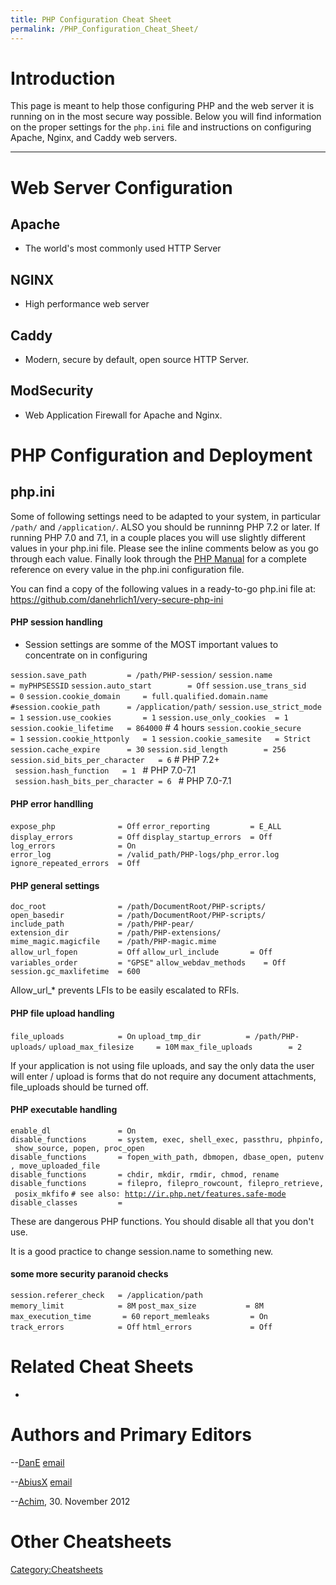 ```yaml
---
title: PHP Configuration Cheat Sheet
permalink: /PHP_Configuration_Cheat_Sheet/
---
```


Introduction
============

This page is meant to help those configuring PHP and the web server it is running on in the most secure way possible. Below you will find information on the proper settings for the `php.ini` file and instructions on configuring Apache, Nginx, and Caddy web servers.


------------------------------------------------------------------------

Web Server Configuration
========================

Apache
------
- The world's most commonly used HTTP Server

NGINX
------
- High performance web server

Caddy
------
- Modern, secure by default, open source HTTP Server.

ModSecurity
------
- Web Application Firewall for Apache and Nginx.

PHP Configuration and Deployment
================================


php.ini
-------

Some of following settings need to be adapted to your system, in particular `/path/` and `/application/`. ALSO you should be runninng PHP 7.2 or later. If running PHP 7.0 and 7.1, in a couple places you will use slightly different values in your php.ini file. Please see the inline comments below as you go through each value. Finally look through the [PHP Manual](http://www.php.net/manual/ini.core.php) for a complete reference on every value in the php.ini configuration file.

You can find a copy of the following values in a ready-to-go php.ini file at: https://github.com/danehrlich1/very-secure-php-ini

#### PHP session handling
- Session settings are somme of the MOST important values to concentrate on in configuring

 ` session.save_path         = /path/PHP-session/ `
 ` session.name              = myPHPSESSID `
 ` session.auto_start        = Off `
 ` session.use_trans_sid     = 0 `
 ` session.cookie_domain     = full.qualified.domain.name `
 ` #session.cookie_path      = /application/path/ `
 ` session.use_strict_mode   = 1 `
 ` session.use_cookies       = 1 `
 ` session.use_only_cookies  = 1 `
 ` session.cookie_lifetime   = 864000 ` # 4 hours 
 ` session.cookie_secure     = 1 `
 ` session.cookie_httponly   = 1 `
 ` session.cookie_samesite   = Strict `
 ` session.cache_expire      = 30 ` 
 ` session.sid_length        = 256 `
 ` session.sid_bits_per_character   = 6 ` # PHP 7.2+
 ` session.hash_function   = 1 ` # PHP 7.0-7.1
 ` session.hash_bits_per_character = 6 ` # PHP 7.0-7.1
 
#### PHP error handlling

`expose_php              = Off`
`error_reporting         = E_ALL`
`display_errors          = Off`
`display_startup_errors  = Off`
`log_errors              = On`
`error_log               = /valid_path/PHP-logs/php_error.log`
`ignore_repeated_errors  = Off`


#### PHP general settings

`doc_root                = /path/DocumentRoot/PHP-scripts/`
`open_basedir            = /path/DocumentRoot/PHP-scripts/`
`include_path            = /path/PHP-pear/`
`extension_dir           = /path/PHP-extensions/`
`mime_magic.magicfile    = /path/PHP-magic.mime`
`allow_url_fopen         = Off`
`allow_url_include       = Off`
`variables_order         = "GPSE"`
`allow_webdav_methods    = Off`
`session.gc_maxlifetime  = 600`

Allow_url_\* prevents LFIs to be easily escalated to RFIs.

#### PHP file upload handling

`file_uploads            = On`
`upload_tmp_dir          = /path/PHP-uploads/`
`upload_max_filesize     = 10M`
`max_file_uploads        = 2`

If your application is not using file uploads, and say the only data the user will enter / upload is forms that do not require any document attachments, file_uploads should be turned off.

#### PHP executable handling

`enable_dl               = On`
`disable_functions       = system, exec, shell_exec, passthru, phpinfo, show_source, popen, proc_open`
`disable_functions       = fopen_with_path, dbmopen, dbase_open, putenv, move_uploaded_file`
`disable_functions       = chdir, mkdir, rmdir, chmod, rename`
`disable_functions       = filepro, filepro_rowcount, filepro_retrieve, posix_mkfifo`
`# see also: `[`http://ir.php.net/features.safe-mode`](http://ir.php.net/features.safe-mode)
`disable_classes         = `

These are dangerous PHP functions. You should disable all that you don't use.

It is a good practice to change session.name to something new.

#### some more security paranoid checks

`session.referer_check   = /application/path`
`memory_limit            = 8M`
`post_max_size           = 8M`
`max_execution_time       = 60`
`report_memleaks         = On`
`track_errors            = Off`
`html_errors             = Off`


Related Cheat Sheets
====================

-

Authors and Primary Editors
===========================

--[DanE](/User:Dan_Ehrlich\ "wikilink") [email](mailto:dan.ehrlich@owasp.org)

--[AbiusX](/User:Abbas_Naderi\ "wikilink") [email](mailto:abbas.naderi@owasp.org)

--[Achim](/User:Achim\ "wikilink"), 30. November 2012


Other Cheatsheets
=================

[Category:Cheatsheets](/Category:Cheatsheets "wikilink")
